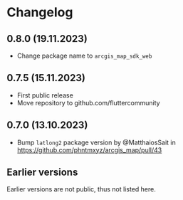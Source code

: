# Changelog

## 0.8.0 (19.11.2023)

- Change package name to `arcgis_map_sdk_web`

## 0.7.5 (15.11.2023)

- First public release
- Move repository to github.com/fluttercommunity

## 0.7.0 (13.10.2023)
- Bump `latlong2` package version by @MatthaiosSait in https://github.com/phntmxyz/arcgis_map/pull/43

## Earlier versions

Earlier versions are not public, thus not listed here.
